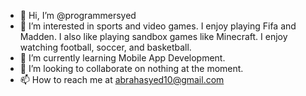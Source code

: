 - 👋 Hi, I’m @programmersyed
- 👀 I’m interested in sports and video games. I enjoy playing Fifa and Madden. I also like playing sandbox games like Minecraft. I enjoy watching football, soccer, and basketball. 
- 🌱 I’m currently learning Mobile App Development.  
- 💞️ I’m looking to collaborate on nothing at the moment. 
- 📫 How to reach me at abrahasyed10@gmail.com

<!---
programmersyed/programmersyed is a ✨ special ✨ repository because its `README.md` (this file) appears on your GitHub profile.
You can click the Preview link to take a look at your changes.
--->
